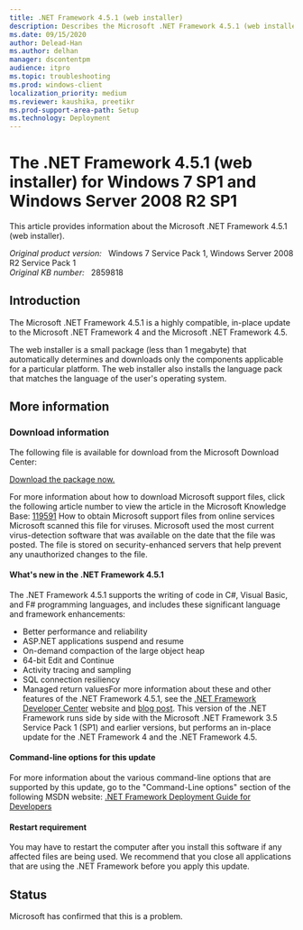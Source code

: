 ```yaml
---
title: .NET Framework 4.5.1 (web installer)
description: Describes the Microsoft .NET Framework 4.5.1 (web installer) for Windows 7 SP1 and Windows Server 2008 R2 SP1.
ms.date: 09/15/2020
author: Delead-Han
ms.author: delhan
manager: dscontentpm
audience: itpro
ms.topic: troubleshooting
ms.prod: windows-client
localization_priority: medium
ms.reviewer: kaushika, preetikr
ms.prod-support-area-path: Setup
ms.technology: Deployment
---
```

# The .NET Framework 4.5.1 (web installer) for Windows 7 SP1 and Windows Server 2008 R2 SP1

This article provides information about the Microsoft .NET Framework 4.5.1 (web installer).

_Original product version:_ &nbsp; Windows 7 Service Pack 1, Windows Server 2008 R2 Service Pack 1  
_Original KB number:_ &nbsp; 2859818

## Introduction

The Microsoft .NET Framework 4.5.1 is a highly compatible, in-place update to the Microsoft .NET Framework 4 and the Microsoft .NET Framework 4.5.

The web installer is a small package (less than 1 megabyte) that automatically determines and downloads only the components applicable for a particular platform. The web installer also installs the language pack that matches the language of the user's operating system.

## More information

### Download information

The following file is available for download from the Microsoft Download Center:

[Download the package now.](https://go.microsoft.com/fwlink/?linkid=321331) 

For more information about how to download Microsoft support files, click the following article number to view the article in the Microsoft Knowledge Base: [119591](https://support.microsoft.com/help/119591) How to obtain Microsoft support files from online services
Microsoft scanned this file for viruses. Microsoft used the most current virus-detection software that was available on the date that the file was posted. The file is stored on security-enhanced servers that help prevent any unauthorized changes to the file. 

#### What's new in the .NET Framework 4.5.1

The .NET Framework 4.5.1 supports the writing of code in C#, Visual Basic, and F# programming languages, and includes these significant language and framework enhancements:

- Better performance and reliability
- ASP.NET applications suspend and resume
- On-demand compaction of the large object heap
- 64-bit Edit and Continue
- Activity tracing and sampling
- SQL connection resiliency
- Managed return valuesFor more information about these and other features of the .NET Framework 4.5.1, see the [.NET Framework Developer Center](https://msdn.microsoft.com/netframework) website and [blog post](https://blogs.msdn.com/b/dotnet/archive/2013/06/26/announcing-the-net-framework-4-5-1-preview.aspx). This version of the .NET Framework runs side by side with the Microsoft .NET Framework 3.5 Service Pack 1 (SP1) and earlier versions, but performs an in-place update for the .NET Framework 4 and the .NET Framework 4.5.

#### Command-line options for this update

For more information about the various command-line options that are supported by this update, go to the "Command-Line options" section of the following MSDN website:
 [.NET Framework Deployment Guide for Developers](https://msdn.microsoft.com/library/ee942965.aspx#command_line_options) 

#### Restart requirement

You may have to restart the computer after you install this software if any affected files are being used. We recommend that you close all applications that are using the .NET Framework before you apply this update.

## Status

Microsoft has confirmed that this is a problem.

